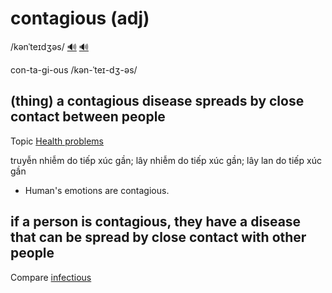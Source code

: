 # contagious (adj)

/kənˈteɪdʒəs/ [🔊](https://www.oxfordlearnersdictionaries.com/media/english/uk_pron/x/xco/xcont/xcontagious__gb_1.mp3) [🔊](https://www.oxfordlearnersdictionaries.com/media/english/us_pron/x/xco/xcont/xcontagious__us_1.mp3)

con-ta-gi-ous /kən-ˈteɪ-dʒ-əs/

## (thing) a contagious disease spreads by close contact between people

Topic [Health problems](../topics/health-problems.md#health-problems)

truyễn nhiễm do tiếp xúc gần; lây nhiễm do tiếp xúc gần; lây lan do tiếp xúc gần

- Human's emotions are contagious.

## if a person is contagious, they have a disease that can be spread by close contact with other people

Compare [infectious]()